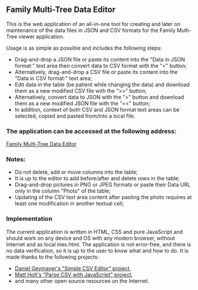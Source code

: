 ## Family Multi-Tree Data Editor

This is the web application of an all-in-one tool for creating and later on maintenance of the data files in JSON and CSV formats for the Family Multi-Tree viewer application.

Usage is as simple as possible and includes the following steps:

- Drag-and-drop a JSON file or paste its content into the "Data in JSON format:" text area then convert data to CSV format with the "<" button;
- Alternatively, drag-and-drop a CSV file or paste its content into the "Data in CSV format:" text area;
- Edit data in the table (be patient while changing the data) and download them as a new modified CSV file with the ">>" button;
- Alternatively, convert data to JSON with the ">" button and download them as a new modified JSON file with the "<<" button;
- In addition, context of both CSV and JSON format text areas can be selected, copied and pasted from/into a local file.

### The application can be accessed at the following address:

[Family Multi-Tree Data Editor](https://chradev.github.io/Family-Multi-Tree/editor/)

### Notes: 
- Do not delete, add or move columns into the table;
- It is up to the editor to add before/after and delete  rows in the table;
- Drag-and-drop pictures in PNG or JPEG formats or paste their Data URL  only in the column "Photo" of the table;
- Updating of the CSV text area content after pasting the photo requires at least one modification in another textual cell;

### Implementation

The current application is written in HTML, CSS and pure JavaScript and should work on any device and OS with any modern browser, without Internet and as local inex.html. The application is not error-free, and there is no data verification, so it is up to the user to know what and how to do. It is made thanks to the following projects:
- [Daniel Geymayer's "Simple CSV Editor" project](https://github.com/dag0310/simple-csv-editor),
- [Matt Holt's "Parse CSV with JavaScript" project](https://github.com/mholt/PapaParse),
- and many other open source resources on the Internet.
